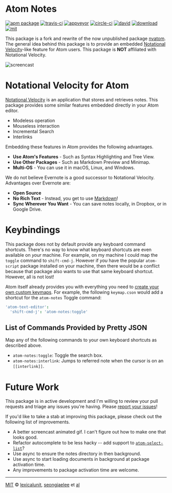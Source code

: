 # Atom Notes

[![apm package][apm-ver-link]][releases]
[![travis-ci][travis-ci-badge]][travis-ci]
[![appveyor][appveyor-badge]][appveyor]
[![circle-ci][circle-ci-badge]][circle-ci]
[![david][david-badge]][david]
[![download][dl-badge]][apm-pkg-link]
[![mit][mit-badge]][mit]

This package is a fork and rewrite of the now unpublished package [nvatom][nvatom]. The general
idea behind this package is to provide an embedded [Notational Velocity][nv]-like feature for Atom
users. This package is **NOT** affiliated with Notational Velocity.

![screencast][screencast]

# Notational Velocity for Atom

[Notational Velocity][nv] is an application that stores and retrieves notes. This package provides
some similar features embedded directly in your Atom editor.

- Modeless operation
- Mouseless interaction
- Incremental Search
- Interlinks

Embedding these features in Atom provides the following advantages.

- **Use Atom's Features** - Such as Syntax Highlighting and Tree View.
- **Use Other Packages** - Such as Markdown Preview and Minimap.
- **Multi-OS** - You can use it in macOS, Linux, and Windows.

We do not believe Evernote is a good successor to Notational Velocity. Advantages over Evernote are:

- **Open Source**
- **No Rich Text** - Instead, you get to use [Markdown][md]!
- **Sync Wherever You Want** - You can save notes locally, in Dropbox, or in Google Drive.

# Keybindings

This package does not by default provide any keyboard command shortcuts. There's no way to know what
keyboard shortcuts are even available on *your* machine. For example, on my machine I could map the
`toggle` command to `shift-cmd-j`. However if *you* have the popular `atom-script` package
installed on your machine, then there would be a conflict because that package also wants to use
that same keyboard shortcut. However, all is not lost!

Atom itself already provides you with everything you need to
[create your own custom keymaps][keymaps]. For example, the following `keymap.cson` would add a
shortcut for the `atom-notes` Toggle command:

```cson
'atom-text-editor':
  'shift-cmd-j': 'atom-notes:toggle'
```

## List of Commands Provided by Pretty JSON

Map any of the following commands to your own keyboard shortcuts as described above.

- `atom-notes:toggle`: Toggle the search box.
- `atom-notes:interlink`: Jumps to referred note when the cursor is on an `[[interlink]]`.

# Future Work

This package is in active development and I'm willing to review your pull requests and triage any
issues you're having. Please [report your issues][issues]!

If you'd like to take a stab at improving this package, please check out the following list of
improvements.

- A better screencast animated gif. I can't figure out how to make one that looks good.
- Refactor autocomplete to be less hacky -- add support to [`atom-select-list`][atom-select-list]?
- Use async to ensure the notes directory in then background.
- Use async to start loading documents in background at package activation time.
- Any improvements to package activation time are welcome.

---

[MIT][mit] © [lexicalunit][lexicalunit], [seongjaelee][seongjaelee] et [al][contributors]

[mit]:              http://opensource.org/licenses/MIT
[lexicalunit]:      http://github.com/lexicalunit
[seongjaelee]:      http://github.com/seongjaelee
[contributors]:     https://github.com/lexicalunit/atom-notes/graphs/contributors
[releases]:         https://github.com/lexicalunit/atom-notes/releases
[mit-badge]:        https://img.shields.io/apm/l/atom-notes.svg
[apm-pkg-link]:     https://atom.io/packages/atom-notes
[apm-ver-link]:     https://img.shields.io/apm/v/atom-notes.svg
[dl-badge]:         http://img.shields.io/apm/dm/atom-notes.svg
[travis-ci-badge]:  https://travis-ci.org/lexicalunit/atom-notes.svg?branch=master
[travis-ci]:        https://travis-ci.org/lexicalunit/atom-notes
[appveyor]:         https://ci.appveyor.com/project/lexicalunit/atom-notes?branch=master
[appveyor-badge]:   https://ci.appveyor.com/api/projects/status/a4fcn60mhewef9r0/branch/master?svg=true
[circle-ci]:        https://circleci.com/gh/lexicalunit/atom-notes/tree/master
[circle-ci-badge]:  https://circleci.com/gh/lexicalunit/atom-notes/tree/master.svg?style=shield
[david-badge]:      https://david-dm.org/lexicalunit/atom-notes.svg
[david]:            https://david-dm.org/lexicalunit/atom-notes
[issues]:           https://github.com/lexicalunit/atom-notes/issues

[nvatom]:           https://github.com/seongjaelee/nvatom
[nv]:               http://notational.net/
[md]:               http://daringfireball.net/projects/markdown/
[keymaps]:          http://flight-manual.atom.io/using-atom/sections/basic-customization/#customizing-keybindings
[screencast]:       https://user-images.githubusercontent.com/1903876/28757512-67bb005c-754a-11e7-99bd-5babb98ac056.gif
[atom-select-list]: https://github.com/atom/atom-select-list
